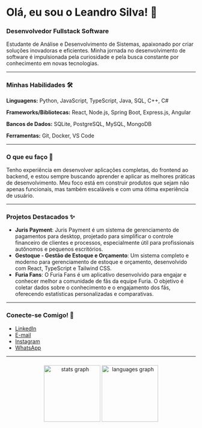 # Olá, eu sou o Leandro Silva! 👋

### Desenvolvedor Fullstack Software

Estudante de Análise e Desenvolvimento de Sistemas, apaixonado por criar soluções inovadoras e eficientes. Minha jornada no desenvolvimento de software é impulsionada pela curiosidade e pela busca constante por conhecimento em novas tecnologias.

---

### Minhas Habilidades 🛠️

**Linguagens:** Python, JavaScript, TypeScript, Java, SQL, C++, C#

**Frameworks/Bibliotecas:** React, Node.js, Spring Boot, Express.js, Angular

**Bancos de Dados:** SQLite, PostgreSQL, MySQL, MongoDB

**Ferramentas:** Git, Docker, VS Code

---

### O que eu faço 🚀

Tenho experiência em desenvolver aplicações completas, do frontend ao backend, e estou sempre buscando aprender e aplicar as melhores práticas de desenvolvimento. Meu foco está em construir produtos que sejam não apenas funcionais, mas também escaláveis e com uma ótima experiência de usuário.

---

### Projetos Destacados ✨

* **Juris Payment**: Juris Payment é um sistema de gerenciamento de pagamentos para desktop, projetado para simplificar o controle financeiro de clientes e processos, especialmente útil para profissionais autônomos e pequenos escritórios.
* **Gestoque - Gestão de Estoque e Orçamento**: Um sistema completo e moderno para gerenciamento de estoque e orçamento, desenvolvido com React, TypeScript e Tailwind CSS.
* **Furia Fans**: O Furia Fans é um aplicativo desenvolvido para engajar e conhecer melhor a comunidade de fãs da equipe Furia. O objetivo é coletar dados sobre o conhecimento e o engajamento dos fãs, oferecendo estatísticas personalizadas e comparativas.

---

### Conecte-se Comigo! 💬

* [LinkedIn](https://www.linkedin.com/in/leandrosilva93)
* [E-mail](mailto:lasmg93@outlook.com)
* [Instagram](https://www.instagram.com/leandro_set/)
* [WhatsApp](https://wa.me/+5535992623852)

---

###

<div align="center">
  <img src="https://github-readme-stats.vercel.app/api?username=leandrodevsilva&hide_title=false&hide_rank=false&show_icons=true&include_all_commits=true&count_private=true&disable_animations=false&theme=dracula&locale=en&hide_border=false" height="150" alt="stats graph"  />
  <img src="https://github-readme-stats.vercel.app/api/top-langs?username=leandrodevsilva&locale=en&hide_title=false&layout=compact&card_width=320&langs_count=5&theme=dracula&hide_border=false" height="150" alt="languages graph"  />
</div>

###
